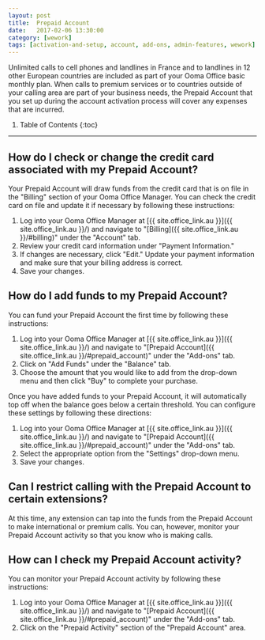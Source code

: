 ```yaml
---
layout: post
title:  Prepaid Account
date:   2017-02-06 13:30:00
category: [wework]
tags: [activation-and-setup, account, add-ons, admin-features, wework]
---
```


Unlimited calls to cell phones and landlines in France and to landlines in 12 other European countries are included as part of your Ooma Office basic monthly plan. When calls to premium services or to countries outside of your calling area are part of your business needs, the Prepaid Account that you set up during the account activation process will cover any expenses that are incurred.

1. Table of Contents
{:toc}
* * *

## How do I check or change the credit card associated with my Prepaid Account?

Your Prepaid Account will draw funds from the credit card that is on file in the "Billing" section of your Ooma Office Manager. You can check the credit card on file and update it if necessary by following these instructions:

1. Log into your Ooma Office Manager at [{{ site.office_link.au }}]({{ site.office_link.au }}/) and navigate to "[Billing]({{ site.office_link.au }}/#billing)" under the "Account" tab.
2. Review your credit card information under "Payment Information."
3. If changes are necessary, click "Edit." Update your payment information and make sure that your billing address is correct.
4. Save your changes.

## How do I add funds to my Prepaid Account?

You can fund your Prepaid Account the first time by following these instructions:

1. Log into your Ooma Office Manager at [{{ site.office_link.au }}]({{ site.office_link.au }}/) and navigate to "[Prepaid Account]({{ site.office_link.au }}/#prepaid_account)" under the "Add-ons" tab.
2. Click on "Add Funds" under the "Balance" tab.
3. Choose the amount that you would like to add from the drop-down menu and then click "Buy" to complete your purchase.

Once you have added funds to your Prepaid Account, it will automatically top off when the balance goes below a certain threshold. You can configure these settings by following these directions:

1. Log into your Ooma Office Manager at [{{ site.office_link.au }}]({{ site.office_link.au }}/) and navigate to "[Prepaid Account]({{ site.office_link.au }}/#prepaid_account)" under the "Add-ons" tab.
2. Select the appropriate option from the "Settings" drop-down menu.
3. Save your changes.

## Can I restrict calling with the Prepaid Account to certain extensions?

At this time, any extension can tap into the funds from the Prepaid Account to make international or premium calls. You can, however, monitor your Prepaid Account activity so that you know who is making calls.

## How can I check my Prepaid Account activity?

You can monitor your Prepaid Account activity by following these instructions:

1. Log into your Ooma Office Manager at [{{ site.office_link.au }}]({{ site.office_link.au }}/) and navigate to "[Prepaid Account]({{ site.office_link.au }}/#prepaid_account)" under the "Add-ons" tab.
2. Click on the "Prepaid Activity" section of the "Prepaid Account" area.